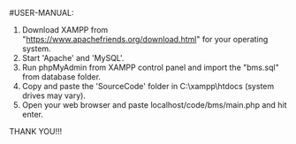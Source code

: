 #USER-MANUAL:

1. Download XAMPP from "https://www.apachefriends.org/download.html" for your operating system.
2. Start 'Apache' and 'MySQL'.
4. Run phpMyAdmin from XAMPP control panel and import the "bms.sql" from database folder.
5. Copy and paste the 'SourceCode' folder in C:\xampp\htdocs (system drives may vary).
6. Open your web browser and paste localhost/code/bms/main.php and hit enter.

THANK YOU!!!